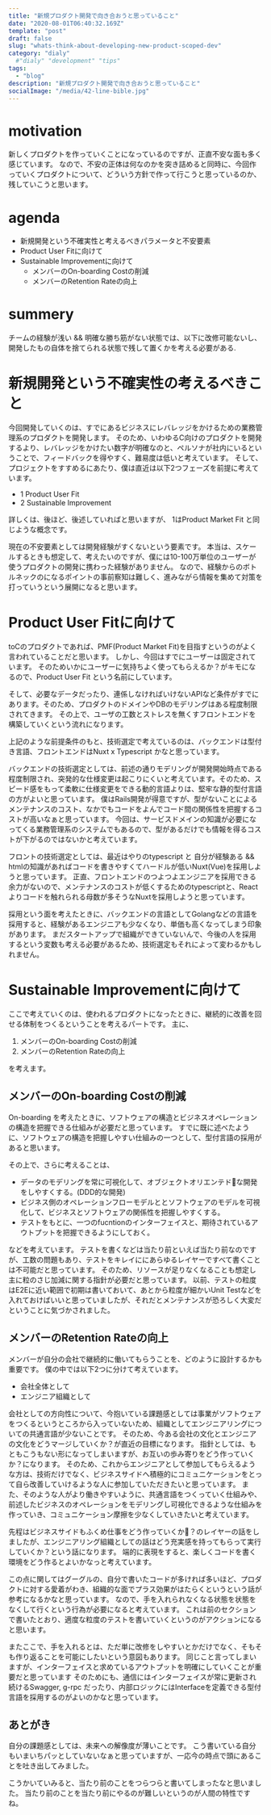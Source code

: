 ```yaml
---
title: "新規プロダクト開発で向き合おうと思っていること"
date: "2020-08-01T06:40:32.169Z"
template: "post"
draft: false
slug: "whats-think-about-developing-new-product-scoped-dev"
category: "dialy"
  #"dialy" "development" "tips"
tags:
  - "blog"
description: "新規プロダクト開発で向き合おうと思っていること"
socialImage: "/media/42-line-bible.jpg"
---
```


# motivation
新しくプロダクトを作っていくことになっているのですが、正直不安な面も多く感じています。
なので、不安の正体は何なのかを突き詰めると同時に、今回作っていくプロダクトについて、どういう方針で作って行こうと思っているのか、残していこうと思います。

# agenda
- 新規開発という不確実性と考えるべきパラメータと不安要素
- Product User Fitに向けて
- Sustainable Improvementに向けて
  - メンバーのOn-boarding Costの削減
  - メンバーのRetention Rateの向上

# summery
チームの経験が浅い && 明確な勝ち筋がない状態では、以下に改修可能ないし、開発したもの自体を捨てられる状態で残して置くかを考える必要がある.

# 新規開発という不確実性の考えるべきこと
今回開発していくのは、すでにあるビジネスにレバレッジをかけるための業務管理系のプロダクトを開発します。
そのため、いわゆるC向けのプロダクトを開発するより、レバレッジをかけたい数字が明確なのと、ペルソナが社内にいるということで、フィードバックを得やすく、難易度は低いと考えています。
そして、プロジェクトをすすめるにあたり、僕は直近は以下2つフェーズを前提に考えています。

- 1 Product User Fit
- 2 Sustainable Improvement


詳しくは、後ほど、後述していればと思いますが、
1はProduct Market Fit と同じような概念です。

現在の不安要素としては開発経験がすくないという要素です。
本当は、スケールするときも想定して、考えたいのですが、僕には10-100万単位のユーザーが使うプロダクトの開発に携わった経験がありません。
なので、経験からのボトルネックのになるポイントの事前察知は難しく、進みながら情報を集めて対策を打っていうという展開になると思います。


# Product User Fitに向けて
toCのプロダクトであれば、PMF(Product Market Fit)を目指すというのがよく言われていることだと思います。
しかし、今回はすでにユーザーは固定されています。
そのためいかにユーザーに気持ちよく使ってもらえるか？がキモになるので、Product User Fit という名前にしています。

そして、必要なデータだったり、連係しなければいけないAPIなど条件がすでにあります。そのため、プロダクトのドメインやDBのモデリングはある程度制限されてきます。
その上で、ユーザの工数とストレスを無くすフロントエンドを構築していくという流れになります。

上記のような前提条件のもと、技術選定で考えているのは、バックエンドは型付き言語、フロントエンドはNuxt x Typescript かなと思っています。

バックエンドの技術選定としては、前述の通りモデリングが開発開始時点である程度制限され、突発的な仕様変更は起こりにくいと考えています。そのため、スピード感をもって柔軟に仕様変更をできる動的言語よりは、堅牢な静的型付言語の方がよいと思っています。
僕はRails開発が得意ですが、型がないことによるメンテナンスのコスト、なかでもコードをよんでコード間の関係性を把握するコストが高いなぁと思っています。
今回は、サービスドメインの知識が必要になってくる業務管理系のシステムでもあるので、型があるだけでも情報を得るコストが下がるのではないかと考えています。

フロントの技術選定としては、最近はやりのtypescript と 自分が経験ある && htmlの知識があればコードを書きやすくてハードルが低いNuxt(Vue)を採用しようと思っています。
正直、フロントエンドのつよつよエンジニアを採用できる余力がないので、メンテナンスのコストが低くするためのtypescriptと、Reactよりコードを触れられる母数が多そうなNuxtを採用しようと思っています。

採用という面を考えたときに、バックエンドの言語としてGolangなどの言語を採用すると、経験があるエンジニアも少なくなり、単価も高くなってしまう印象があります。
まだスタートアップで組織ができていないんで、今後の人を採用するという変数も考える必要があるため、技術選定もそれによって変わるかもしれません。

# Sustainable Improvementに向けて
ここで考えていくのは、使われるプロダクトになったときに、継続的に改善を回せる体制をつくるということを考えるパートです。
主に、
1. メンバーのOn-boarding Costの削減
2. メンバーのRetention Rateの向上

を考えます。

## メンバーのOn-boarding Costの削減
On-boarding を考えたときに、ソフトウェアの構造とビジネスオペレーションの構造を把握できる仕組みが必要だと思っています。
すでに既に述べたように、ソフトウェアの構造を把握しやすい仕組みの一つとして、型付言語の採用があると思います。

その上で、さらに考えることは、
- データのモデリングを常に可視化して、オブジェクトオリエンテドな開発をしやすくする。(DDD的な開発)
- ビジネス側のオペレーションフローモデルととソフトウェアのモデルを可視化して、ビジネスとソフトウェアの関係性を把握しやすくする。
- テストをもとに、一つのfucntionのインターフェイスと、期待されているアウトプットを把握できるようにしておく。

などを考えています。
テストを書くなどは当たり前といえば当たり前なのですが、工数の問題もあり、テストをキレイににあらゆるレイヤーですべて書くことは不可能だと思っています。
そのため、リソースが足りなくなることも想定し主に粒のさじ加減に関する指針が必要だと思っています。
以前、テストの粒度はE2Eに近い範囲で初期は書いておいて、あとから粒度が細かいUnit Testなどを入れておけばいいと思っていましたが、それだとメンテナンスが恐ろしく大変だということに気づかされました。


## メンバーのRetention Rateの向上
メンバーが自分の会社で継続的に働いてもらうことを、どのように設計するかも重要です。
僕の中では以下2つに分けて考えています。

- 会社全体として
- エンジニア組織として

会社としての方向性について、今抱いている課題感としては事業がソフトウェアをつくるというところから入っていないため、組織としてエンジニアリングについての共通言語が少ないことです。
そのため、今ある会社の文化とエンジニアの文化をどうマージしていくか？が直近の目標になります。
指針としては、もともこうもない形になってしまいますが、お互いの歩み寄りをどう作っていくか？になります。
そのため、これからエンジニアとして参加してもらえるような方は、技術だけでなく、ビジネスサイドへ積極的にコミュニケーションをとって自ら改善していけるような人に参加していただきたいと思っています。
また、そのような人がより働きやすいように、共通言語をつくっていく仕組みや、前述したビジネスのオペレーションをモデリングし可視化できるような仕組みを作っていき、コミュニケーション摩擦を少なくしていきたいと考えています。

先程はビジネスサイドもふくめ仕事をどう作っていくか？のレイヤーの話をしましたが、エンジニアリング組織としての話はどう充実感を持ってもらって実行していくか？という話になります。
端的に表現をすると、楽しくコードを書く環境をどう作るとよいかなっと考えています。

この点に関してはグーグルの、自分で書いたコードが多ければ多いほど、プロダクトに対する愛着がわき、組織的な面でプラス効果がはたらくというという話が参考になるかなと思っています。
なので、手を入れられなくなる状態を状態をなくして行くという行為が必要になると考えています。
これは前のセクションで書いたとおり、適度な粒度のテストを書いていくというのがアクションになると思います。

またここで、手を入れるとは、ただ単に改修をしやすいとかだけでなく、そもそも作り返ることを可能にしたいという意図もあります。
同じこと言ってしまいますが、インターフェイスと求めているアウトプットを明確にしていくことが重要だと思っています
そのためにも、通信にはインターフェイスが常に更新され続けるSwagger, g-rpc だったり、内部ロジックにはInterfaceを定義できる型付言語を採用するのがよいのかなと思っています。

## あとがき
自分の課題感としては、未来への解像度が薄いことです。
こう書いている自分もいまいちパッとしていないなぁと思っていますが、一応今の時点で頭にあることを吐き出してみました。

こうかいていみると、当たり前のことをつらつらと書いてしまったなと思いました。
当たり前のことを当たり前にやるのが難しいというのが人間の特性ですね。
